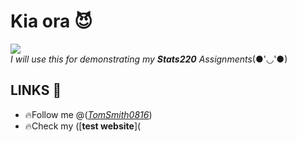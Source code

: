 # Kia ora 😈
![](https://c.tenor.com/wfQoupcZhF0AAAAC/hi-hello-there.gif)<br />
*I will use this for demonstrating my __Stats220__ Assignments*(●'◡'●) 
## LINKS 🐻
- 🔥Follow me @([_TomSmith0816_](https://github.com/TomSmith0816))
- 🔥Check my ([**test website**](
